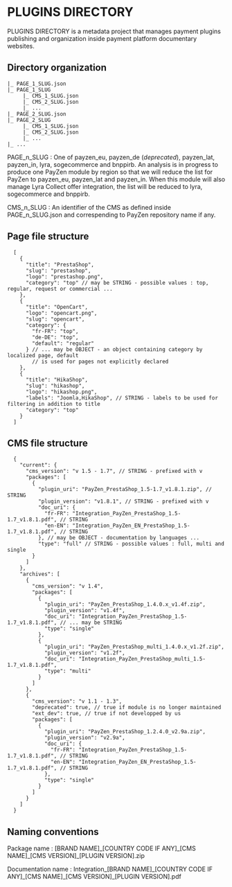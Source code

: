 # PLUGINS DIRECTORY

PLUGINS DIRECTORY is a metadata project that manages payment plugins publishing and organization inside payment platform documentary websites.

## Directory organization

```
|_ PAGE_1_SLUG.json
|_ PAGE_1_SLUG
     |_ CMS_1_SLUG.json
     |_ CMS_2_SLUG.json
     |_ ...
|_ PAGE_2_SLUG.json
|_ PAGE_2_SLUG
     |_ CMS_1_SLUG.json
     |_ CMS_2_SLUG.json
     |_ ...
|_ ...
```

PAGE\_n\_SLUG : One of payzen\_eu, payzen\_de (_deprecated_), payzen\_lat, payzen\_in, lyra, sogecommerce and bnppirb.
An analysis is in progress to produce one PayZen module by region so that we will reduce the list for PayZen to payzen\_eu, payzen\_lat and payzen\_in. When this module will also manage Lyra Collect offer integration, the list will be reduced to lyra, sogecommerce and bnppirb.

CMS\_n\_SLUG : An identifier of the CMS as defined inside PAGE\_n\_SLUG.json and correspending to PayZen repository name if any.

## Page file structure

```
  [
    {
      "title": "PrestaShop",
      "slug": "prestashop",
      "logo": "prestashop.png",
      "category": "top" // may be STRING - possible values : top, regular, request or commercial ...
    },
    {
      "title": "OpenCart",
      "logo": "opencart.png",
      "slug": "opencart",
      "category": {
        "fr-FR": "top",
        "de-DE": "top",
        "default": "regular"
      } // ... may be OBJECT - an object containing category by localized page, default
        // is used for pages not explicitly declared
    },
    {
      "title": "HikaShop",
      "slug": "hikashop",
      "logo": "hikashop.png",
      "labels": "Joomla,HikaShop", // STRING - labels to be used for filtering in addition to title
      "category": "top"
    }
  ]
```

## CMS file structure

```
  {
    "current": {
      "cms_version": "v 1.5 - 1.7", // STRING - prefixed with v
      "packages": [
        {
          "plugin_uri": "PayZen_PrestaShop_1.5-1.7_v1.8.1.zip", // STRING
          "plugin_version": "v1.8.1", // STRING - prefixed with v
          "doc_uri": {
            "fr-FR": "Integration_PayZen_PrestaShop_1.5-1.7_v1.8.1.pdf", // STRING
            "en-EN": "Integration_PayZen_EN_PrestaShop_1.5-1.7_v1.8.1.pdf", // STRING
          }, // may be OBJECT - documentation by languages ...
          "type": "full" // STRING - possible values : full, multi and single
        }
      ]
    },
    "archives": [
      {
        "cms_version": "v 1.4",
        "packages": [
          {
            "plugin_uri": "PayZen_PrestaShop_1.4.0.x_v1.4f.zip",
            "plugin_version": "v1.4f",
            "doc_uri": "Integration_PayZen_PrestaShop_1.5-1.7_v1.8.1.pdf", // ... may be STRING
            "type": "single"
          },
          {
            "plugin_uri": "PayZen_PrestaShop_multi_1.4.0.x_v1.2f.zip",
            "plugin_version": "v1.2f",
            "doc_uri": "Integration_PayZen_PrestaShop_multi_1.5-1.7_v1.8.1.pdf",
            "type": "multi"
          }
        ]
      },
      {
        "cms_version": "v 1.1 - 1.3",
        "deprecated": true, // true if module is no longer maintained
        "ext_dev": true, // true if not developped by us
        "packages": [
          {
            "plugin_uri": "PayZen_PrestaShop_1.2.4.0_v2.9a.zip",
            "plugin_version": "v2.9a",
            "doc_uri": {
              "fr-FR": "Integration_PayZen_PrestaShop_1.5-1.7_v1.8.1.pdf", // STRING
              "en-EN": "Integration_PayZen_EN_PrestaShop_1.5-1.7_v1.8.1.pdf", // STRING
            },
            "type": "single"
          }
        ]
      }
    ]
  }
```

## Naming conventions

Package name : [BRAND NAME]\_[COUNTRY CODE IF ANY]\_[CMS NAME]\_[CMS VERSION]\_[PLUGIN VERSION].zip

Documentation name : Integration_[BRAND NAME]\_[COUNTRY CODE IF ANY]\_[CMS NAME]\_[CMS VERSION]\_[PLUGIN VERSION].pdf
